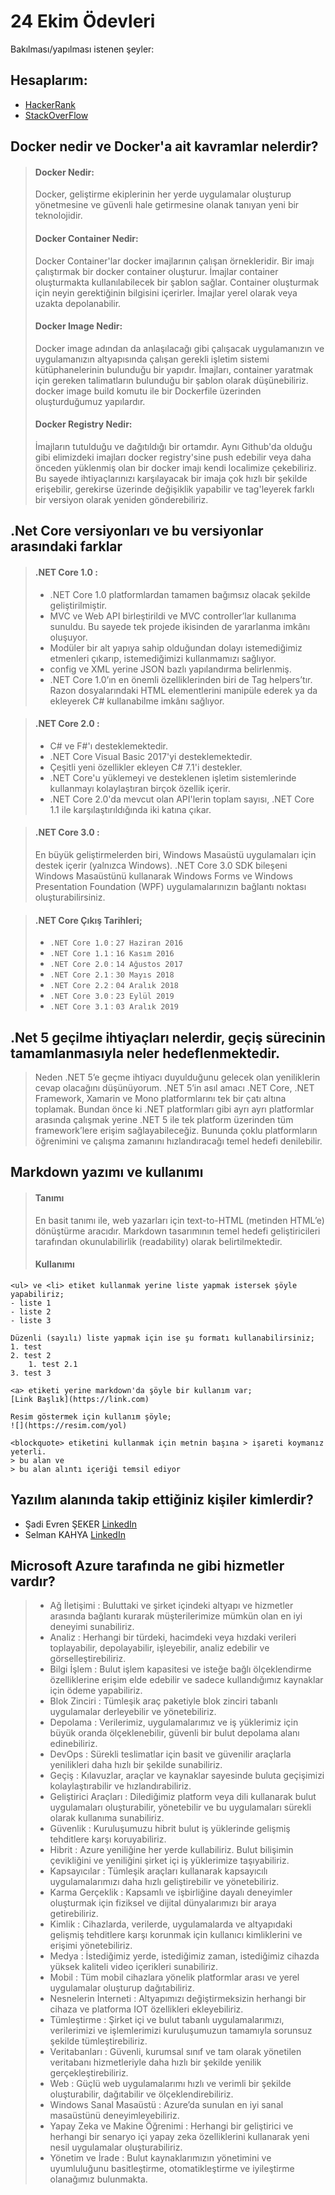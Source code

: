# 24 Ekim Ödevleri
Bakılması/yapılması istenen şeyler:

## Hesaplarım:
* [HackerRank](https://www.hackerrank.com/enesalkus)
* [StackOverFlow](https://stackoverflow.com/users/14515392/enes-alku%c5%9f)

## Docker nedir ve Docker'a ait kavramlar nelerdir?
> #### Docker Nedir: 
> Docker, geliştirme ekiplerinin her yerde uygulamalar oluşturup yönetmesine ve güvenli hale getirmesine olanak tanıyan yeni bir teknolojidir.
> #### Docker Container Nedir:
> Docker Container'lar docker imajlarının çalışan örnekleridir. Bir imajı çalıştırmak bir docker container oluşturur. İmajlar container oluşturmakta kullanılabilecek bir şablon sağlar. Container oluşturmak için neyin gerektiğinin bilgisini içerirler. İmajlar yerel olarak veya uzakta depolanabilir.
> #### Docker Image Nedir:
> Docker image adından da anlaşılacağı gibi çalışacak uygulamanızın ve uygulamanızın altyapısında çalışan gerekli işletim sistemi kütüphanelerinin bulunduğu bir yapıdır. İmajları, container yaratmak için gereken talimatların bulunduğu bir şablon olarak düşünebiliriz. docker image build komutu ile bir Dockerfile üzerinden oluşturduğumuz yapılardır.
> #### Docker Registry Nedir:
> İmajların tutulduğu ve dağıtıldığı bir ortamdır. Aynı Github'da olduğu gibi elimizdeki imajları docker registry'sine push edebilir veya daha önceden yüklenmiş olan bir docker imajı kendi localimize çekebiliriz. Bu sayede ihtiyaçlarınızı karşılayacak bir imaja çok hızlı bir şekilde erişebilir, gerekirse üzerinde değişiklik yapabilir ve tag'leyerek farklı bir versiyon olarak yeniden gönderebiliriz.

## .Net Core versiyonları ve bu versiyonlar arasındaki farklar
> #### .NET Core 1.0 :
> - .NET Core 1.0 platformlardan tamamen bağımsız olacak şekilde geliştirilmiştir.
> - MVC ve Web API birleştirildi ve MVC controller’lar kullanıma sunuldu. Bu sayede tek projede ikisinden de yararlanma imkânı oluşuyor.
> - Modüler bir alt yapıya sahip olduğundan dolayı istemediğimiz etmenleri çıkarıp, istemediğimizi kullanmamızı sağlıyor.
> - config ve XML yerine JSON bazlı yapılandırma belirlenmiş.
> - .NET Core 1.0’ın en önemli özelliklerinden biri de Tag helpers’tır. Razon dosyalarındaki HTML elementlerini manipüle ederek ya da ekleyerek C# kullanabilme imkânı sağlıyor.

> #### .NET Core 2.0 :
> - C# ve F#'ı desteklemektedir.
> - .NET Core Visual Basic 2017'yi desteklemektedir.
> - Çeşitli yeni özellikler ekleyen C# 7.1'i destekler.
> - .NET Core'u yüklemeyi ve desteklenen işletim sistemlerinde kullanmayı kolaylaştıran birçok özellik içerir.
> - .NET Core 2.0'da mevcut olan API'lerin toplam sayısı, .NET Core 1.1 ile karşılaştırıldığında iki katına çıkar.

> #### .NET Core 3.0 :
> En büyük geliştirmelerden biri, Windows Masaüstü uygulamaları için destek içerir (yalnızca Windows). .NET Core 3.0 SDK bileşeni Windows Masaüstünü kullanarak Windows Forms ve Windows Presentation Foundation (WPF) uygulamalarınızın bağlantı noktası oluşturabilirsiniz.

> #### .NET Core Çıkış Tarihleri;
> - `.NET Core 1.0`	: `27 Haziran 2016`
> - `.NET Core 1.1`	: `16 Kasım 2016`
> - `.NET Core 2.0`	: `14 Ağustos 2017`
> - `.NET Core 2.1`	: `30 Mayıs 2018`
> - `.NET Core 2.2`	: `04 Aralık 2018`
> - `.NET Core 3.0`	: `23 Eylül 2019`
> - `.NET Core 3.1`	: `03 Aralık 2019`

## .Net 5 geçilme ihtiyaçları nelerdir, geçiş sürecinin tamamlanmasıyla neler hedeflenmektedir.
> Neden .NET 5’e geçme ihtiyacı duyulduğunu gelecek olan yeniliklerin cevap
olacağını düşünüyorum. .NET 5’in asıl amacı .NET Core, .NET Framework,
Xamarin ve Mono platformlarını tek bir çatı altına toplamak. Bundan önce ki
.NET platformları gibi ayrı ayrı platformlar arasında çalışmak yerine .NET 5 ile
tek platform üzerinden tüm framework’lere erişim sağlayabileceğiz. Bununda
çoklu platformların öğrenimini ve çalışma zamanını hızlandıracağı temel hedefi
denilebilir.


## Markdown yazımı ve kullanımı
> #### Tanımı
> En basit tanımı ile, web yazarları için text-to-HTML (metinden HTML’e) dönüştürme aracıdır. Markdown tasarımının temel hedefi geliştiricileri tarafından okunulabilirlik (readability) olarak belirtilmektedir.
> #### Kullanımı
```
<ul> ve <li> etiket kullanmak yerine liste yapmak istersek şöyle yapabiliriz;
- liste 1
- liste 2
- liste 3

Düzenli (sayılı) liste yapmak için ise şu formatı kullanabilirsiniz;
1. test
2. test 2
    1. test 2.1
3. test 3

<a> etiketi yerine markdown'da şöyle bir kullanım var;
[Link Başlık](https://link.com)

Resim göstermek için kullanım şöyle;
![](https://resim.com/yol)

<blockquote> etiketini kullanmak için metnin başına > işareti koymanız yeterli.
> bu alan ve
> bu alan alıntı içeriği temsil ediyor
```

## Yazılım alanında takip ettiğiniz kişiler kimlerdir?
- Şadi Evren ŞEKER [LinkedIn](https://www.linkedin.com/in/sadiseker/)
- Selman KAHYA [LinkedIn](https://www.linkedin.com/in/selmankahya/) 

## Microsoft Azure tarafında ne gibi hizmetler vardır?
> * Ağ İletişimi : Buluttaki ve şirket içindeki altyapı ve hizmetler arasında bağlantı
kurarak müşterilerimize mümkün olan en iyi deneyimi sunabiliriz.
> * Analiz : Herhangi bir türdeki, hacimdeki veya hızdaki verileri toplayabilir,
depolayabilir, işleyebilir, analiz edebilir ve görselleştirebiliriz.
> * Bilgi İşlem : Bulut işlem kapasitesi ve isteğe bağlı ölçeklendirme özelliklerine
erişim elde edebilir ve sadece kullandığımız kaynaklar için ödeme yapabiliriz.
> * Blok Zinciri : Tümleşik araç paketiyle blok zinciri tabanlı uygulamalar derleyebilir
ve yönetebiliriz.
> * Depolama : Verilerimiz, uygulamalarımız ve iş yüklerimiz için büyük oranda
ölçeklenebilir, güvenli bir bulut depolama alanı edinebiliriz.
> * DevOps : Sürekli teslimatlar için basit ve güvenilir araçlarla yenilikleri daha hızlı
bir şekilde sunabiliriz.
> * Geçiş : Kılavuzlar, araçlar ve kaynaklar sayesinde buluta geçişimizi
kolaylaştırabilir ve hızlandırabiliriz.
> * Geliştirici Araçları : Dilediğimiz platform veya dili kullanarak bulut uygulamaları
oluşturabilir, yönetebilir ve bu uygulamaları sürekli olarak kullanıma sunabiliriz.
> * Güvenlik : Kuruluşumuzu hibrit bulut iş yüklerinde gelişmiş tehditlere karşı
koruyabiliriz.
> * Hibrit : Azure yeniliğine her yerde kullabiliriz. Bulut bilişimin çevikliğini ve
yeniliğini şirket içi iş yüklerimize taşıyabiliriz.
> * Kapsayıcılar : Tümleşik araçları kullanarak kapsayıcılı uygulamalarımızı daha hızlı
geliştirebilir ve yönetebiliriz.
> * Karma Gerçeklik : Kapsamlı ve işbirliğine dayalı deneyimler oluşturmak için
fiziksel ve dijital dünyalarımızı bir araya getirebiliriz.
> * Kimlik : Cihazlarda, verilerde, uygulamalarda ve altyapıdaki gelişmiş tehditlere
karşı korunmak için kullanıcı kimliklerini ve erişimi yönetebiliriz.
> * Medya : İstediğimiz yerde, istediğimiz zaman, istediğimiz cihazda yüksek kaliteli
video içerikleri sunabiliriz.
> * Mobil : Tüm mobil cihazlara yönelik platformlar arası ve yerel uygulamalar
oluşturup dağıtabiliriz.
> * Nesnelerin İnterneti : Altyapımızı değiştirmeksizin herhangi bir cihaza ve
platforma IOT özellikleri ekleyebiliriz.
> * Tümleştirme : Şirket içi ve bulut tabanlı uygulamalarımızı, verilerimizi ve
işlemlerimizi kuruluşumuzun tamamıyla sorunsuz şekilde tümleştirebiliriz.
> * Veritabanları : Güvenli, kurumsal sınıf ve tam olarak yönetilen veritabanı
hizmetleriyle daha hızlı bir şekilde yenilik gerçekleştirebiliriz.
> * Web : Güçlü web uygulamalarımı hızlı ve verimli bir şekilde oluşturabilir,
dağıtabilir ve ölçeklendirebiliriz.
> * Windows Sanal Masaüstü : Azure’da sunulan en iyi sanal masaüstünü
deneyimleyebiliriz.
> * Yapay Zeka ve Makine Öğrenimi : Herhangi bir geliştirici ve herhangi bir senaryo
içi yapay zeka özelliklerini kullanarak yeni nesil uygulamalar oluşturabiliriz.
> * Yönetim ve İrade : Bulut kaynaklarımızın yönetimini ve uyumluluğunu
basitleştirme, otomatikleştirme ve iyileştirme olanağımız bulunmakta.


